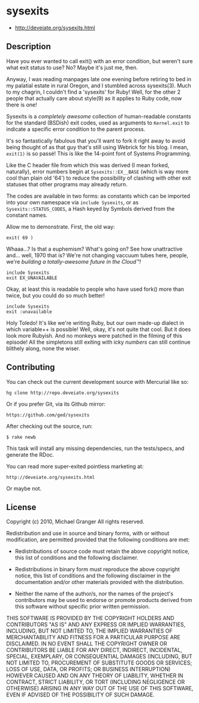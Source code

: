 # sysexits

* http://deveiate.org/sysexits.html

## Description

Have you ever wanted to call exit() with an error condition, but weren't sure
what exit status to use? No? Maybe it's just me, then.

Anyway, I was reading manpages late one evening before retiring to bed in my
palatial estate in rural Oregon, and I stumbled across sysexits(3). Much to my
chagrin, I couldn't find a 'sysexits' for Ruby! Well, for the other 2 people
that actually care about style(9) as it applies to Ruby code, now there is
one!

Sysexits is a _completely awesome_ collection of human-readable constants for
the standard (BSDish) exit codes, used as arguments to `Kernel.exit` to
indicate a specific error condition to the parent process.

It's so fantastically fabulous that you'll want to fork it right away to avoid
being thought of as that guy that's still using Webrick for his blog. I mean,
`exit(1)` is so passé! This is like the 14-point font of Systems Programming.

Like the C header file from which this was derived (I mean forked, naturally),
error numbers begin at `Sysexits::EX__BASE` (which is way more cool than plain
old '64') to reduce the possibility of clashing with other exit statuses that
other programs may already return.

The codes are available in two forms: as constants which can be imported into
your own namespace via `include Sysexits`, or as `Sysexits::STATUS_CODES`, a
Hash keyed by Symbols derived from the constant names.

Allow me to demonstrate. First, the old way:

    exit( 69 ) 

Whaaa...? Is that a euphemism? What's going on? See how unattractive and...
well, 1970 that is? We're not changing vaccuum tubes here, people, we're
_building a totally-awesome future in the Cloud™!_

    include Sysexits
    exit EX_UNAVAILABLE

Okay, at least this is readable to people who have used fork() more than
twice, but you could do so much better!

    include Sysexits
    exit :unavailable

Holy Toledo! It's like we're writing Ruby, but our own made-up dialect in
which variable++ is possible! Well, okay, it's not quite that cool. But it
does look more Rubyish. And no monkeys were patched in the filming of this
episode! All the simpletons still exiting with icky *numbers* can still
continue blithely along, none the wiser.

## Contributing

You can check out the current development source with Mercurial like so:

    hg clone http://repo.deveiate.org/sysexits

Or if you prefer Git, via its Github mirror:

    https://github.com/ged/sysexits

After checking out the source, run:

    $ rake newb

This task will install any missing dependencies, run the tests/specs,
and generate the RDoc.

You can read more super-exited pointless marketing at:

    http://deveiate.org/sysexits.html

Or maybe not.


## License

Copyright (c) 2010, Michael Granger
All rights reserved.

Redistribution and use in source and binary forms, with or without
modification, are permitted provided that the following conditions are met:

* Redistributions of source code must retain the above copyright notice,
  this list of conditions and the following disclaimer.

* Redistributions in binary form must reproduce the above copyright notice,
  this list of conditions and the following disclaimer in the documentation
  and/or other materials provided with the distribution.

* Neither the name of the author/s, nor the names of the project's
  contributors may be used to endorse or promote products derived from this
  software without specific prior written permission.

THIS SOFTWARE IS PROVIDED BY THE COPYRIGHT HOLDERS AND CONTRIBUTORS "AS IS"
AND ANY EXPRESS OR IMPLIED WARRANTIES, INCLUDING, BUT NOT LIMITED TO, THE
IMPLIED WARRANTIES OF MERCHANTABILITY AND FITNESS FOR A PARTICULAR PURPOSE ARE
DISCLAIMED. IN NO EVENT SHALL THE COPYRIGHT OWNER OR CONTRIBUTORS BE LIABLE
FOR ANY DIRECT, INDIRECT, INCIDENTAL, SPECIAL, EXEMPLARY, OR CONSEQUENTIAL
DAMAGES (INCLUDING, BUT NOT LIMITED TO, PROCUREMENT OF SUBSTITUTE GOODS OR
SERVICES; LOSS OF USE, DATA, OR PROFITS; OR BUSINESS INTERRUPTION) HOWEVER
CAUSED AND ON ANY THEORY OF LIABILITY, WHETHER IN CONTRACT, STRICT LIABILITY,
OR TORT (INCLUDING NEGLIGENCE OR OTHERWISE) ARISING IN ANY WAY OUT OF THE USE
OF THIS SOFTWARE, EVEN IF ADVISED OF THE POSSIBILITY OF SUCH DAMAGE.
